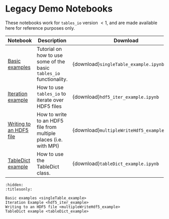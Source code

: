 # Legacy Demo Notebooks

These notebooks work for `tables_io` version $< 1$, and are made available here for reference purposes only.

| Notebook                                                        | Description                                                         | Download                                    |
| --------------------------------------------------------------- | ------------------------------------------------------------------- | ------------------------------------------- |
| [Basic examples](project:singleTable_example.md)                | Tutorial on how to use some of the basic `tables_io` functionality. | {download}`singleTable_example.ipynb`       |
| [Iteration example](project:hdf5_iter_example.md)               | How to use `tables_io` to iterate over HDF5 files                   | {download}`hdf5_iter_example.ipynb`         |
| [Writing to an HDF5 file](project:multipleWriteHdf5_example.md) | How to write to an HDF5 file from multiple places (i.e. with MPI)   | {download}`multipleWriteHdf5_example.ipynb` |
| [TableDict example](project:tableDict_example.md)               | How to use the TableDict class.                                     | {download}`tableDict_example.ipynb`         |

```{toctree}
:hidden:
:titlesonly:

Basic examples <singleTable_example>
Iteration Example <hdf5_iter_example>
Writing to an HDF5 file <multipleWriteHdf5_example>
TableDict example <tableDict_example>
```
